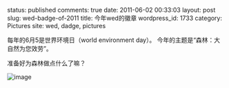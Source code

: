 status: published
comments: true
date: 2011-06-02 00:33:03
layout: post
slug: wed-badge-of-2011
title: 今年wed的徽章
wordpress_id: 1733
category: Pictures
site: wed, dadge, pictures

每年的6月5是世界环境日（world environment day）。
今年的主题是“森林：大自然为您效劳”。

准备好为森林做点什么了嘛？

![image](https://lh3.googleusercontent.com/1-BMFY-QZ2YyieB_q2flOmNG-9CbUsQ027Mad0K0G-p1ceGY5HfYJJxqv8ttNXRHjQCFzB25PYW2lsnCSeQ_WbgaazpvaYAw_0qyOI3NY16ehK3-dhIhoA6ea6ihtwZlZfZ4UgA4dM8=w800)
